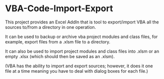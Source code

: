 VBA-Code-Import-Export
======================

This project provides an Excel AddIn that is tool to export/import VBA all the sources to/from a directory in one operation.

It can be used to backup or archive vba project modules and class files, for example, export files from a .xlsm file to a directory.

It can also be used to import project modules and class files into .xlsm or an empty .xlsx (which should then be saved as an .xlsm).

(VBA has the ability to import and export sources; however, it does it one file at a time meaning you have to deal with dialog boxes for each file.)
